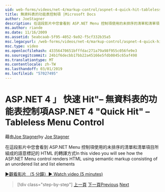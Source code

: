```yaml
---
uid: web-forms/videos/net-4/markup-control/aspnet-4-quick-hit-tableless-menu-control
title: 無資料表的功能表控制項 |Microsoft Docs
author: JoeStagner
description: 在這段影片中您會看到 ASP.NET Menu 控制項使用的未排序的清單和清單項目所組成的語意標記的 HTML 的轉譯方式
ms.author: riande
ms.date: 11/16/2009
ms.assetid: 5eabcaab-5f95-4052-9a92-f5cf332b35a5
msc.legacyurl: /web-forms/videos/net-4/markup-control/aspnet-4-quick-hit-tableless-menu-control
msc.type: video
ms.openlocfilehash: 43356470651bfffdac271a79a98f955c056fe9e3
ms.sourcegitcommit: 24b1f6decbb17bb22a45166e5fdb0845c65af498
ms.translationtype: MT
ms.contentlocale: zh-TW
ms.lasthandoff: 03/01/2019
ms.locfileid: "57027495"
---
```

<a name="aspnet-4-quick-hit--tableless-menu-control"></a><span data-ttu-id="3a629-103">ASP.NET 4 」 快速 Hit"– 無資料表的功能表控制項</span><span class="sxs-lookup"><span data-stu-id="3a629-103">ASP.NET 4 "Quick Hit" – Tableless Menu Control</span></span>
====================
<span data-ttu-id="3a629-104">藉由[Joe Stagner](https://github.com/JoeStagner)</span><span class="sxs-lookup"><span data-stu-id="3a629-104">by [Joe Stagner](https://github.com/JoeStagner)</span></span>

<span data-ttu-id="3a629-105">在這段影片中您會看到 ASP.NET Menu 控制項使用的未排序的清單和清單項目所組成的語意標記的 HTML 的轉譯方式</span><span class="sxs-lookup"><span data-stu-id="3a629-105">In this video you will see how the ASP.NET Menu control renders HTML using semantic markup consisting of an unordered list and list elements</span></span> 

[<span data-ttu-id="3a629-106">&#9654;觀看影片 （5 分鐘）</span><span class="sxs-lookup"><span data-stu-id="3a629-106">&#9654; Watch video (5 minutes)</span></span>](https://channel9.msdn.com/Blogs/ASP-NET-Site-Videos/aspnet-4-quick-hit-tableless-menu-control)

> [!div class="step-by-step"]
> <span data-ttu-id="3a629-107">[上一頁](aspnet-4-quick-hit-table-free-templated-controls.md)
> [下一頁](aspnet-4-quick-hit-hidden-field-divs.md)</span><span class="sxs-lookup"><span data-stu-id="3a629-107">[Previous](aspnet-4-quick-hit-table-free-templated-controls.md)
[Next](aspnet-4-quick-hit-hidden-field-divs.md)</span></span>
